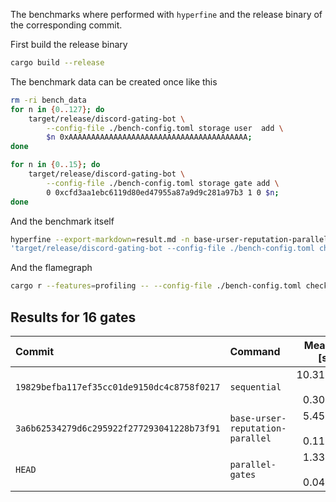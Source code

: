 The benchmarks where performed with `hyperfine` and the release binary of the 
corresponding commit.

First build the release binary

```bash
cargo build --release
```


The benchmark data can be created once like this
```bash
rm -ri bench_data
for n in {0..127}; do 
    target/release/discord-gating-bot \
        --config-file ./bench-config.toml storage user  add \
        $n 0xAAAAAAAAAAAAAAAAAAAAAAAAAAAAAAAAAAAAAAAA; 
done

for n in {0..15}; do 
    target/release/discord-gating-bot \
        --config-file ./bench-config.toml storage gate add \
        0 0xcfd3aa1ebc6119d80ed47955a87a9d9c281a97b3 1 0 $n;
done
```

And the benchmark itself 
```bash
hyperfine --export-markdown=result.md -n base-urser-reputation-parallel \
'target/release/discord-gating-bot --config-file ./bench-config.toml check 0 42'
```

And the flamegraph
```bash
cargo r --features=profiling -- --config-file ./bench-config.toml check 0 42
```
## Results for 16 gates

| Commit | Command | Mean [s] | Min [s] | Max [s] | 
|:---|:---|---:|---:|---:|
|`19829befba117ef35cc01de9150dc4c8758f0217` | `sequential` | 10.316 ± 0.308 | 10.046 | 11.084 | 
|`3a6b62534279d6c295922f277293041228b73f91` | `base-urser-reputation-parallel` | 5.458 ± 0.111 | 5.298 | 5.639 | 
|`HEAD`| `parallel-gates` | 1.330 ± 0.048 | 1.264 | 1.418 | 
